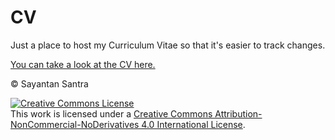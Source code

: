 # CV

Just a place to host my Curriculum Vitae so that it's easier to track changes.

[You can take a look at the CV here.](https://git.sintan1729.uk/SinTan1729/CV/media/branch/main/CV.pdf)

© Sayantan Santra

<a rel="license" href="http://creativecommons.org/licenses/by-nc-nd/4.0/"><img alt="Creative Commons License" style="border-width:0" src="https://i.creativecommons.org/l/by-nc-nd/4.0/88x31.png" /></a><br />This work is licensed under a <a rel="license" href="http://creativecommons.org/licenses/by-nc-nd/4.0/">Creative Commons Attribution-NonCommercial-NoDerivatives 4.0 International License</a>.
